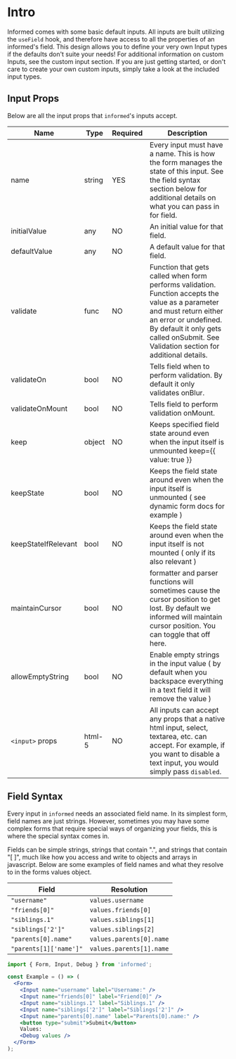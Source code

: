 # Intro

Informed comes with some basic default inputs. All inputs are built utilizing the `useField` hook, and therefore have access to all the properties of an informed's field. This design allows you to define your very own Input types if the defaults don't suite your needs! For additional information on custom Inputs, see the custom input section. If you are just getting started, or don't care to create your own custom inputs, simply take a look at the included input types.

## Input Props

Below are all the input props that `informed`'s inputs accept.

| Name                | Type   | Required | Description                                                                                                                                                                                                                              |
| ------------------- | ------ | -------- | ---------------------------------------------------------------------------------------------------------------------------------------------------------------------------------------------------------------------------------------- |
| name                | string | YES      | Every input must have a name. This is how the form manages the state of this input. See the field syntax section below for additional details on what you can pass in for field.                                                         |
| initialValue        | any    | NO       | An initial value for that field.                                                                                                                                                                                                         |
| defaultValue        | any    | NO       | A default value for that field.                                                                                                                                                                                                          |
| validate            | func   | NO       | Function that gets called when form performs validation. Function accepts the value as a parameter and must return either an error or undefined. By default it only gets called onSubmit. See Validation section for additional details. |
| validateOn          | bool   | NO       | Tells field when to perform validation. By default it only validates onBlur.                                                                                                                                                             |
| validateOnMount     | bool   | NO       | Tells field to perform validation onMount.                                                                                                                                                                                               |  |
| keep                | object | NO       | Keeps specified field state around even when the input itself is unmounted keep={{ value: true }}                                                                                                                                        |
| keepState           | bool   | NO       | Keeps the field state around even when the input itself is unmounted ( see dynamic form docs for example )                                                                                                                               |
| keepStateIfRelevant | bool   | NO       | Keeps the field state around even when the input itself is not mounted ( only if its also relevant )                                                                                                                                     |
| maintainCursor      | bool   | NO       | formatter and parser functions will sometimes cause the cursor position to get lost. By default we informed will maintain cursor position. You can toggle that off here.                                                                 |
| allowEmptyString    | bool   | NO       | Enable empty strings in the input value ( by default when you backspace everything in a text field it will remove the value )                                                                                                            |
| `<input>` props     | html-5 | NO       | All inputs can accept any props that a native html input, select, textarea, etc. can accept. For example, if you want to disable a text input, you would simply pass `disabled`.                                                         |

## Field Syntax

Every input in `informed` needs an associated field name. In its simplest form, field names are just strings. However, sometimes you may have some complex forms that require special ways of organizing your fields, this is where the special syntax comes in.

Fields can be simple strings, strings that contain ".", and strings that contain "[ ]", much like how you access and write to objects and arrays in javascript. Below are some examples of field names and what they resolve to in the forms values object.

| Field                  | Resolution               |
| ---------------------- | ------------------------ |
| `"username"`           | `values.username`        |
| `"friends[0]"`         | `values.friends[0]`      |
| `"siblings.1"`         | `values.siblings[1]`     |
| `"siblings['2']"`      | `values.siblings[2]`     |
| `"parents[0].name"`    | `values.parents[0].name` |
| `"parents[1]['name']"` | `values.parents[1].name` |

<!-- STORY -->

```jsx
import { Form, Input, Debug } from 'informed';

const Example = () => (
  <Form>
    <Input name="username" label="Username:" />
    <Input name="friends[0]" label="Friend[0]" />
    <Input name="siblings.1" label="Siblings.1" />
    <Input name="siblings['2']" label="Siblings['2']" />
    <Input name="parents[0].name" label="Parents[0].name:" />
    <button type="submit">Submit</button>
    Values:
    <Debug values />
  </Form>
);
```
